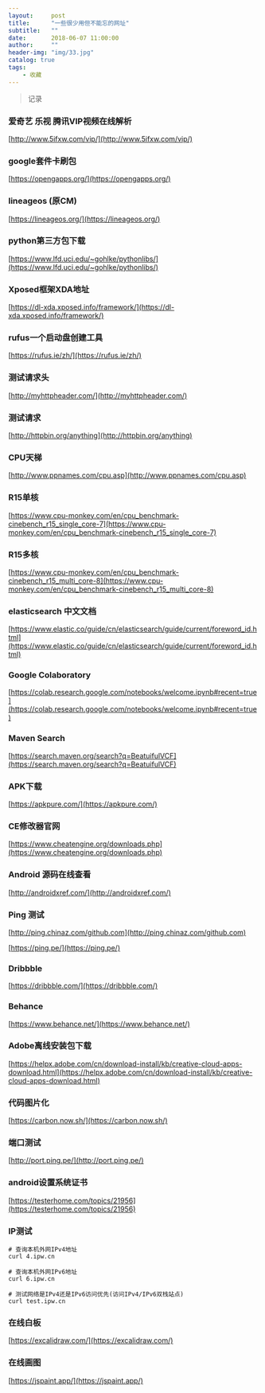 ```yaml
---
layout:     post
title:      "一些很少用但不能忘的网址"
subtitle:   ""
date:       2018-06-07 11:00:00
author:     ""
header-img: "img/33.jpg"
catalog: true
tags:
    - 收藏
---
```

>记录

### 爱奇艺 乐视 腾讯VIP视频在线解析

[http://www.5ifxw.com/vip/](http://www.5ifxw.com/vip/)

### google套件卡刷包

[https://opengapps.org/](https://opengapps.org/)

### lineageos (原CM)

[https://lineageos.org/](https://lineageos.org/)

### python第三方包下载

[https://www.lfd.uci.edu/~gohlke/pythonlibs/](https://www.lfd.uci.edu/~gohlke/pythonlibs/)


### Xposed框架XDA地址

[https://dl-xda.xposed.info/framework/](https://dl-xda.xposed.info/framework/)

### rufus一个启动盘创建工具

[https://rufus.ie/zh/](https://rufus.ie/zh/)

### 测试请求头

[http://myhttpheader.com/](http://myhttpheader.com/)

### 测试请求

[http://httpbin.org/anything](http://httpbin.org/anything)



### CPU天梯

[http://www.ppnames.com/cpu.asp](http://www.ppnames.com/cpu.asp)

### R15单核

[https://www.cpu-monkey.com/en/cpu_benchmark-cinebench_r15_single_core-7](https://www.cpu-monkey.com/en/cpu_benchmark-cinebench_r15_single_core-7)

### R15多核

[https://www.cpu-monkey.com/en/cpu_benchmark-cinebench_r15_multi_core-8](https://www.cpu-monkey.com/en/cpu_benchmark-cinebench_r15_multi_core-8)

### elasticsearch 中文文档

[https://www.elastic.co/guide/cn/elasticsearch/guide/current/foreword_id.html](https://www.elastic.co/guide/cn/elasticsearch/guide/current/foreword_id.html)

### Google Colaboratory
[https://colab.research.google.com/notebooks/welcome.ipynb#recent=true](https://colab.research.google.com/notebooks/welcome.ipynb#recent=true)

### Maven Search

[https://search.maven.org/search?q=BeatuifulVCF](https://search.maven.org/search?q=BeatuifulVCF)

### APK下载

[https://apkpure.com/](https://apkpure.com/)

### CE修改器官网

[https://www.cheatengine.org/downloads.php](https://www.cheatengine.org/downloads.php)

### Android 源码在线查看

[http://androidxref.com/](http://androidxref.com/)

### Ping 测试
[http://ping.chinaz.com/github.com](http://ping.chinaz.com/github.com)

[https://ping.pe/](https://ping.pe/)

### Dribbble
[https://dribbble.com/](https://dribbble.com/)

### Behance
[https://www.behance.net/](https://www.behance.net/)


### Adobe离线安装包下载
[https://helpx.adobe.com/cn/download-install/kb/creative-cloud-apps-download.html](https://helpx.adobe.com/cn/download-install/kb/creative-cloud-apps-download.html)


### 代码图片化

[https://carbon.now.sh/](https://carbon.now.sh/)


### 端口测试

[http://port.ping.pe/](http://port.ping.pe/)

### android设置系统证书

[https://testerhome.com/topics/21956](https://testerhome.com/topics/21956)


### IP测试

```
# 查询本机外网IPv4地址
curl 4.ipw.cn

# 查询本机外网IPv6地址
curl 6.ipw.cn

# 测试网络是IPv4还是IPv6访问优先(访问IPv4/IPv6双栈站点)
curl test.ipw.cn

```

### 在线白板

[https://excalidraw.com/](https://excalidraw.com/)

### 在线画图

[https://jspaint.app/](https://jspaint.app/)


